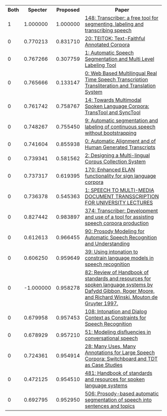 <html><table><tr>
<th>Both</th>
<th>Specter</th>
<th>Proposed</th>
<th>Paper</th>
</tr>
<tr>
<td>1</td>
<td>1.000000</td>
<td>1.000000</td>
<td><a href="https://www.semanticscholar.org/paper/df7e1bbe5b6eb2c9022fb52734faab6203762c88">148: Transcriber: a free tool for segmenting, labeling and transcribing speech</a></td>
</tr>
<tr>
<td>0</td>
<td>0.770213</td>
<td>0.831710</td>
<td><a href="https://www.semanticscholar.org/paper/10c33376547a8eec94b9929d865e01cb5872aa22">20: TEITOK: Text-Faithful Annotated Corpora</a></td>
</tr>
<tr>
<td>0</td>
<td>0.767266</td>
<td>0.307759</td>
<td><a href="https://www.semanticscholar.org/paper/b30c0d32b413eaeaf462a3dc2c1cf90f9e1297bd">1: Automatic Speech Segmentation and Multi Level Labeling Tool</a></td>
</tr>
<tr>
<td>0</td>
<td>0.765666</td>
<td>0.133147</td>
<td><a href="https://www.semanticscholar.org/paper/0778e68cf45c854ae0139853059f89bcc889a36b">0: Web Based Multilingual Real Time Speech Transcription Transliteration and Translation System</a></td>
</tr>
<tr>
<td>0</td>
<td>0.761742</td>
<td>0.758767</td>
<td><a href="https://www.semanticscholar.org/paper/92d570b9ff13b1dc90101d8dde969ab1adb5b090">14: Towards Multimodal Spoken Language Corpora: TransTool and SyncTool</a></td>
</tr>
<tr>
<td>0</td>
<td>0.748267</td>
<td>0.755450</td>
<td><a href="https://www.semanticscholar.org/paper/599841c93bbb65b9f2f1624c0ce7615a206193ca">9: Automatic segmentation and labeling of continuous speech without bootstrapping</a></td>
</tr>
<tr>
<td>0</td>
<td>0.741604</td>
<td>0.855938</td>
<td><a href="https://www.semanticscholar.org/paper/a13c7dce8164e068fa4afe558b1d88066e317afd">0: Automatic Alignment and of Human Generated Transcripts</a></td>
</tr>
<tr>
<td>0</td>
<td>0.739341</td>
<td>0.581562</td>
<td><a href="https://www.semanticscholar.org/paper/adda9d76dc70c6038e484e44c36f4c95c526ce98">2: Designing a Multi-lingual Corpus Collection System</a></td>
</tr>
<tr>
<td>0</td>
<td>0.737317</td>
<td>0.619395</td>
<td><a href="https://www.semanticscholar.org/paper/e1623ec6b2bc3532129a3682eb263cc2e7d5389c">170: Enhanced ELAN functionality for sign language corpora</a></td>
</tr>
<tr>
<td>0</td>
<td>0.736378</td>
<td>0.545363</td>
<td><a href="https://www.semanticscholar.org/paper/db3cb61059a333f1f030e6d08103d69efc4bce54">1: SPEECH TO MULTI-MEDIA DOCUMENT TRANSSCRIPTION FOR UNIVERSITY LECTURES</a></td>
</tr>
<tr>
<td>0</td>
<td>0.827442</td>
<td>0.983897</td>
<td><a href="https://www.semanticscholar.org/paper/bc1b84b89ff45efd830cdafa52cd5d2269ad3703">374: Transcriber: Development and use of a tool for assisting speech corpora production</a></td>
</tr>
<tr>
<td>0</td>
<td>0.612613</td>
<td>0.966455</td>
<td><a href="https://www.semanticscholar.org/paper/ba734c8a78840210c753189fefb6d10afed2c271">90: Prosody Modeling for Automatic Speech Recognition and Understanding</a></td>
</tr>
<tr>
<td>0</td>
<td>0.606250</td>
<td>0.959649</td>
<td><a href="https://www.semanticscholar.org/paper/b964574155f460af57a3abf41a0a15ba5b713c06">39: Using intonation to constrain language models in speech recognition</a></td>
</tr>
<tr>
<td>0</td>
<td>-1.000000</td>
<td>0.958278</td>
<td><a href="https://www.semanticscholar.org/paper/bed6b0a836d2f286759e106e6f6221a9f910eb61">82: Review of Handbook of standards and resources for spoken language systems by Dafydd Gibbon, Roger Moore, and Richard Winski. Mouton de Gruyter 1997.</a></td>
</tr>
<tr>
<td>0</td>
<td>0.679958</td>
<td>0.957453</td>
<td><a href="https://www.semanticscholar.org/paper/4c117733946a940e7f34625891b95da7c800eb80">108: Intonation and Dialog Context as Constraints for Speech Recognition</a></td>
</tr>
<tr>
<td>0</td>
<td>0.678929</td>
<td>0.957210</td>
<td><a href="https://www.semanticscholar.org/paper/541d3c8cfc8c733b7845e84aff3fa5fc7ce77369">51: Modeling disfluencies in conversational speech</a></td>
</tr>
<tr>
<td>0</td>
<td>0.724361</td>
<td>0.954914</td>
<td><a href="https://www.semanticscholar.org/paper/657a126f831d854c79a63f4b100c889ae23c25ac">28: Many Uses, Many Annotations for Large Speech Corpora: Switchboard and TDT as Case Studies</a></td>
</tr>
<tr>
<td>0</td>
<td>0.472125</td>
<td>0.954510</td>
<td><a href="https://www.semanticscholar.org/paper/37509ef8e424be5fc220fcd40d87e23123029de5">481: Handbook of standards and resources for spoken language systems</a></td>
</tr>
<tr>
<td>0</td>
<td>0.692795</td>
<td>0.952950</td>
<td><a href="https://www.semanticscholar.org/paper/05607f5a0c0a1aeb403d9755ca4e2e3d9df58297">506: Prosody-based automatic segmentation of speech into sentences and topics</a></td>
</tr>
</table></html>
